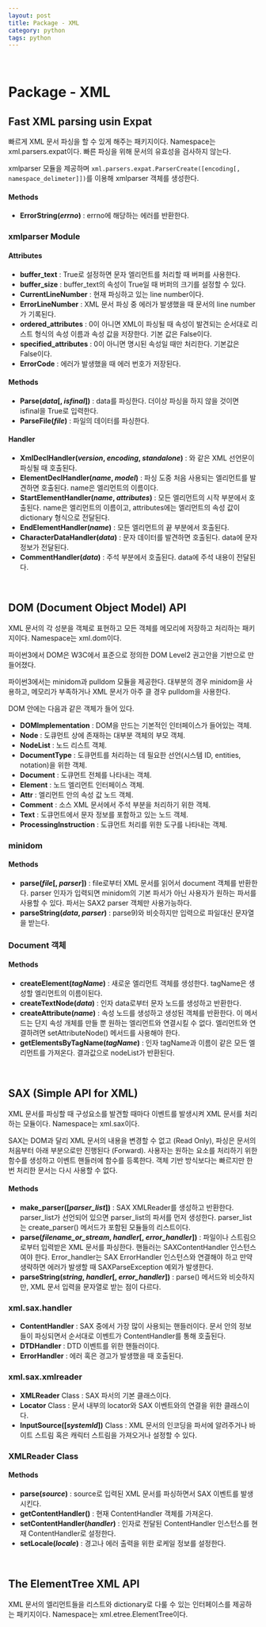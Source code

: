 ```yaml
---
layout: post
title: Package - XML
category: python
tags: python
---
```


&nbsp;

# Package - XML

## Fast XML parsing usin Expat

빠르게 XML 문서 파싱을 할 수 있게 해주는 패키지이다. Namespace는 xml.parsers.expat이다. 빠른 파싱을 위해 문서의 유효성을 검사하지 않는다.

xmlparser 모듈을 제공하며 `xml.parsers.expat.ParserCreate([encoding[, namespace_delimeter]])`를 이용해 xmlparser 객체를 생성한다.

#### Methods

- **ErrorString(*errno*)** : errno에 해당하는 에러를 반환한다.

### xmlparser Module

#### Attributes

- **buffer_text** : True로 설정하면 문자 엘리먼트를 처리할 때 버퍼를 사용한다.
- **buffer_size** : buffer_text의 속성이 True일 때 버퍼의 크기를 설정할 수 있다.
- **CurrentLineNumber** : 현재 파싱하고 있는 line number이다.
- **ErrorLineNumber** : XML 문서 파싱 중 에러가 발생했을 때 문서의 line number가 기록된다.
- **ordered_attributes** : 0이 아니면 XML이 파싱될 때 속성이 발견되는 순서대로 리스트 형식의 속성 이름과 속성 값을 저장한다. 기본 값은 False이다.
- **specified_attributes** : 0이 아니면 명시된 속성일 때만 처리한다. 기본값은 False이다.
- **ErrorCode** : 에러가 발생했을 때 에러 번호가 저장된다.

#### Methods

- **Parse(*data*[, *isfinal*])** : data를 파싱한다. 더이상 파싱을 하지 않을 것이면 isfinal을 True로 입력한다.
- **ParseFile(*file*)** : 파일의 데이터를 파싱한다.

#### Handler

- **XmlDeclHandler(*version*, *encoding*, *standalone*)** : <?xml version="1.0"?>와 같은 XML 선언문이 파싱될 때 호출된다.
- **ElementDeclHandler(*name*, *model*)** : 파싱 도중 처음 사용되는 엘리먼트를 발견하면 호출된다. name은 엘리먼트의 이름이다.
- **StartElementHandler(*name*, *attributes*)** : 모든 엘리먼트의 시작 부분에서 호출된다. name은 엘리먼트의 이름이고, attributes에는 엘리먼트의 속성 값이 dictionary 형식으로 전달된다.
- **EndElementHandler(*name*)** : 모든 엘리먼트의 끝 부분에서 호출된다.
- **CharacterDataHandler(*data*)** : 문자 데이터를 발견하면 호출된다. data에 문자 정보가 전달된다.
- **CommentHandler(*data*)** : 주석 부분에서 호출된다. data에 주석 내용이 전달된다.

&nbsp;

## DOM (Document Object Model) API

XML 문서의 각 성분을 객체로 표현하고 모든 객체를 메모리에 저장하고 처리하는 패키지이다. Namespace는 xml.dom이다.

파이썬3에서 DOM은 W3C에서 표준으로 정의한 DOM Level2 권고안을 기반으로 만들어졌다.

파이썬3에서는 minidom과 pulldom 모듈을 제공한다. 대부분의 경우 minidom을 사용하고, 메모리가 부족하거나 XML 문서가 아주 클 경우 pulldom을 사용한다.

DOM 안에는 다음과 같은 객체가 들어 있다.

- **DOMImplementation** : DOM을 만드는 기본적인 인터페이스가 들어있는 객체.
- **Node** : 도큐먼트 상에 존재하는 대부분 객체의 부모 객체.
- **NodeList** : 노드 리스트 객체.
- **DocumentType** : 도큐먼트를 처리하는 데 필요한 선언(시스템 ID, entities, notation)을 위한 객체.
- **Document** : 도큐먼트 전체를 나타내는 객체.
- **Element** : 노드 엘리먼트 인터페이스 객체.
- **Attr** : 엘리먼트 안의 속성 값 노드 객체.
- **Comment** : 소스 XML 문서에서 주석 부분을 처리하기 위한 객체.
- **Text** : 도큐먼트에서 문자 정보를 포함하고 있는 노드 객체.
- **ProcessingInstruction** : 도큐먼트 처리를 위한 도구를 나타내는 객체.

### minidom

#### Methods

- **parse(*file*[, *parser*])** : file로부터 XML 문서를 읽어서 document 객체를 반환한다. parser 인자가 입력되면 minidom의 기본 파서가 아닌 사용자가 원하는 파서를 사용할 수 있다. 파서는 SAX2 parser 객체만 사용가능하다.
- **parseString(*data*, *parser*)** : parse9)와 비슷하지만 입력으로 파일대신 문자열을 받는다.

### Document 객체

#### Methods

- **createElement(*tagName*)** : 새로운 엘리먼트 객체를 생성한다. tagName은 생성할 엘리먼트의 이름이된다.
- **createTextNode(*data*)** : 인자 data로부터 문자 노드를 생성하고 반환한다.
- **createAttribute(*name*)** : 속성 노드를 생성하고 생성된 객체를 반환한다. 이 메서드는 단지 속성 개체를 만들 뿐 원하는 엘리먼트와 연결시킬 수 없다. 엘리먼트와 연결하려면 setAttributeNode() 메서드를 사용해야 한다.
- **getElementsByTagName(*tagName*)** : 인자 tagName과 이름이 같은 모든 엘리먼트를 가져온다. 결과값으로 nodeList가 반환된다.

&nbsp;

## SAX (Simple API for XML)

XML 문서를 파싱할 때 구성요소를 발견할 때마다 이벤트를 발생시켜 XML 문서를 처리하는 모듈이다. Namespace는 xml.sax이다.

SAX는 DOM과 달리 XML 문서의 내용을 변경할 수 없고 (Read Only), 파싱은 문서의 처음부터 아래 부분으로만 진행된다 (Forward). 사용자는 원하는 요소를 처리하기 위한 함수를 생성하고 이벤트 핸들러에 함수를 등록한다. 객체 기반 방식보다는 빠르지만 한 번 처리한 문서는 다시 사용할 수 없다.

#### Methods

- **make_parser([*parser_list*])** : SAX XMLReader를 생성하고 반환한다. parser_list가 선언되어 있으면 parser_list의 파서를 먼저 생성한다. parser_list는 create_parser() 메서드가 포함된 모듈들의 리스트이다.
- **parse(*filename_or_stream*, *handler*[, *error_handler*])** : 파일이나 스트림으로부터 입력받은 XML 문서를 파싱한다. 핸들러는 SAXContentHandler 인스턴스여야 한다. Error_handler는 SAX ErrorHandler 인스턴스와 연결해야 하고 만약 생략하면 에러가 발생할 때 SAXParseException 예외가 발생한다.
- **parseString(*string*, *handler*[, *error_handler*])** : parse() 메서드와 비슷하지만, XML 문서 입력을 문자열로 받는 점이 다르다.

### xml.sax.handler

- **ContentHandler** : SAX 중에서 가장 많이 사용되는 핸들러이다. 문서 안의 정보들이 파싱되면서 순서대로 이벤트가 ContentHandler를 통해 호출된다.
- **DTDHandler** : DTD 이벤트를 위한 핸들러이다.
- **ErrorHandler** : 에러 혹은 경고가 발생했을 때 호출된다.

### xml.sax.xmlreader

- **XMLReader** Class : SAX 파서의 기본 클래스이다.
- **Locator** Class : 문서 내부의 locator와 SAX 이벤트와의 연결을 위한 클래스이다.
- **InputSource([*systemId*])** Class : XML 문서의 인코딩을 파서에 알려주거나 바이트 스트림 혹은 캐릭터 스트림을 가져오거나 설정할 수 있다.

### XMLReader Class

#### Methods

- **parse(*source*)** : source로 입력된 XML 문서를 파싱하면서 SAX 이벤트를 발생시킨다.
- **getContentHandler()** : 현재 ContentHandler 객체를 가져온다.
- **setContentHandler(*handler*)** : 인자로 전달된 ContentHandler 인스턴스를 현재 ContentHandler로 설정한다.
- **setLocale(*locale*)** : 경고나 에러 출력을 위한 로케일 정보를 설정한다.

&nbsp;

## The ElementTree XML API

XML 문서의 엘리먼트들을 리스트와 dictionary로 다룰 수 있는 인터페이스를 제공하는 패키지이다. Namespace는 xml.etree.ElementTree이다.